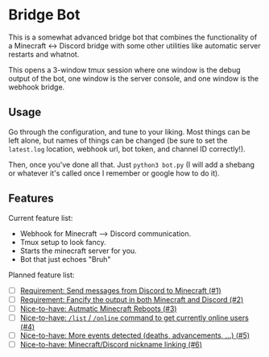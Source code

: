 # Bridge Bot
This is a somewhat advanced bridge bot that combines the functionality of a
Minecraft <-> Discord bridge with some other utilities like automatic server
restarts and whatnot.

This opens a 3-window tmux session where one window is the debug output of the
bot, one window is the server console, and one window is the webhook bridge.

## Usage
Go through the configuration, and tune to your liking. Most things can be left
alone, but names of things can be changed (be sure to set the `latest.log`
location, webhook url, bot token, and channel ID correctly!). 

Then, once you've done all that. Just `python3 bot.py` (I will add a shebang or
whatever it's called once I remember or google how to do it).

## Features
Current feature list:

- Webhook for Minecraft --> Discord communication.
- Tmux setup to look fancy.
- Starts the minecraft server for you.
- Bot that just echoes "Bruh"

Planned feature list:

- [ ] [Requirement: Send messages from Discord to Minecraft (#1)](https://github.com/PlotCC/Minecraft-Discord-Bridge/issues/1)
- [ ] [Requirement: Fancify the output in both Minecraft and Discord (#2)](https://github.com/PlotCC/Minecraft-Discord-Bridge/issues/2)
- [ ] [Nice-to-have: Autmatic Minecraft Reboots (#3)](https://github.com/PlotCC/Minecraft-Discord-Bridge/issues/3)
- [ ] [Nice-to-have: `/list` / `/online` command to get currently online users (#4)](https://github.com/PlotCC/Minecraft-Discord-Bridge/issues/4)
- [ ] [Nice-to-have: More events detected (deaths, advancements, ...) (#5)](https://github.com/PlotCC/Minecraft-Discord-Bridge/issues/5)
- [ ] [Nice-to-have: Minecraft/Discord nickname linking (#6)](https://github.com/PlotCC/Minecraft-Discord-Bridge/issues/6)